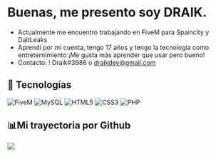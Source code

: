 # Buenas, me presento soy DRAIK.


- Actualmente me encuentro trabajando en FiveM para Spaincity y DaltLeaks</a>
- Aprendí por mi cuenta, tengo 17 años y tengo la tecnología como entreternimiento ¡Me gusta más aprender que usar pero bueno!
- Contacto: ! Draik#3986 o draikdev@gmail.com

## :rocket: Tecnologías
![FiveM](https://img.shields.io/badge/FIVEM-orange.svg?&style=for-the-badge&logo=lua&logoColor=white)
![MySQL](https://img.shields.io/badge/-MySQL-orange?style=for-the-badge&logo=mysql&logoColor=000)
![HTML5](https://img.shields.io/badge/HTML5-E34F26?style=for-the-badge&logo=html5&logoColor=white)
![CSS3](https://img.shields.io/badge/CSS3-1572B6?style=for-the-badge&logo=css3&logoColor=white)
![PHP](https://img.shields.io/badge/PHP-484c89?style=for-the-badge&logo=php&logoColor=white&logoColor=black)


## 📊Mi trayectoria por Github

![](https://github-readme-stats.vercel.app/api?username=draikdev&show_icons=true&bg_color=45,fc00ff,00dbde&title_color=fff&text_color=fff)


